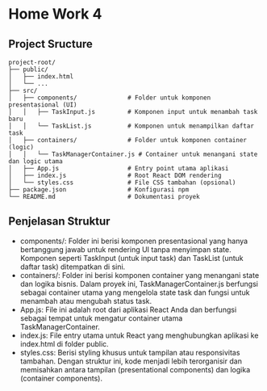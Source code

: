 # Home Work 4
## Project Sructure
```
project-root/
├── public/
│   ├── index.html
│   └── ...
├── src/
│   ├── components/              # Folder untuk komponen presentasional (UI)
│   │   ├── TaskInput.js         # Komponen input untuk menambah task baru
│   │   └── TaskList.js          # Komponen untuk menampilkan daftar task
│   ├── containers/              # Folder untuk komponen container (logic)
│   │   └── TaskManagerContainer.js # Container untuk menangani state dan logic utama
│   ├── App.js                   # Entry point utama aplikasi
│   ├── index.js                 # Root React DOM rendering
│   └── styles.css               # File CSS tambahan (opsional)
├── package.json                 # Konfigurasi npm
└── README.md                    # Dokumentasi proyek
```

## Penjelasan Struktur
- components/: Folder ini berisi komponen presentasional yang hanya bertanggung jawab untuk rendering UI tanpa menyimpan state. Komponen seperti TaskInput (untuk input task) dan TaskList (untuk daftar task) ditempatkan di sini.
- containers/: Folder ini berisi komponen container yang menangani state dan logika bisnis. Dalam proyek ini, TaskManagerContainer.js berfungsi sebagai container utama yang mengelola state task dan fungsi untuk menambah atau mengubah status task.
- App.js: File ini adalah root dari aplikasi React Anda dan berfungsi sebagai tempat untuk mengatur container utama TaskManagerContainer.
- index.js: File entry utama untuk React yang menghubungkan aplikasi ke index.html di folder public.
- styles.css: Berisi styling khusus untuk tampilan atau responsivitas tambahan.
Dengan struktur ini, kode menjadi lebih terorganisir dan memisahkan antara tampilan (presentational components) dan logika (container components).